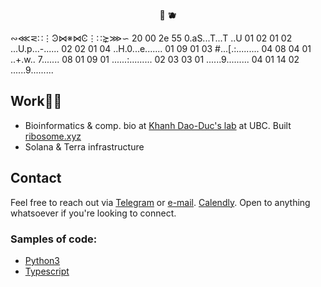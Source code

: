 

<!-- [![Anurag's GitHub stats](https://github-readme-stats.vercel.app/api?username=rtviii&count_private=true&show_icons=true&theme=vision-friendly-dark&hide_title=true&hide=stars)](https://github.com/anuraghazra/github-readme-stats) -->

<div align="center">
  <p>🌌
    <strong>🫐</strong>
  </p>


<!--   <a href="https://blockdaemon.com"><img src="./work_badge.svg" /></a> -->
</div>
∾⋘⋜∷⋮Ͽ⋈※⋈Ͼ⋮∷⋩⋙∽
20 00 2e 55   0.aS...T...T ..U 
01 02 01 02   ...U.p...-...... 
02 02 01 04   ..H.0...e.......  
01 09 01 03   #...[.:.........
04 08 04 01   ..+.w.. 7....... 
08 01 09 01   ......:......... 
02 03 03 01   ......9......... 
04 01 14 02   ......9......... 

## Work🌾🦋

- Bioinformatics & comp. bio at [Khanh Dao-Duc's lab](https://kdaoduc.com/) at UBC. Built [ribosome.xyz](https://ribosome.xyz)
- Solana & Terra infrastructure

## Contact

Feel free to reach out via [Telegram](https://t.me/rtviii) or [e-mail](rtkushner@gmail.com). [Calendly](https://calendly.com/rxz/).
Open to anything whatsoever if you're looking to connect.


### Samples of code:

-  [Python3](https://github.com/rtviii/ribosome.xyz-backend/blob/master/ribetl/ciftools/bsite_mixed.py)
-  [Typescript](https://github.com/rtviii/ribosome.xyz-backend/blob/master/ribetl/src/requestGqlProfile.ts)

